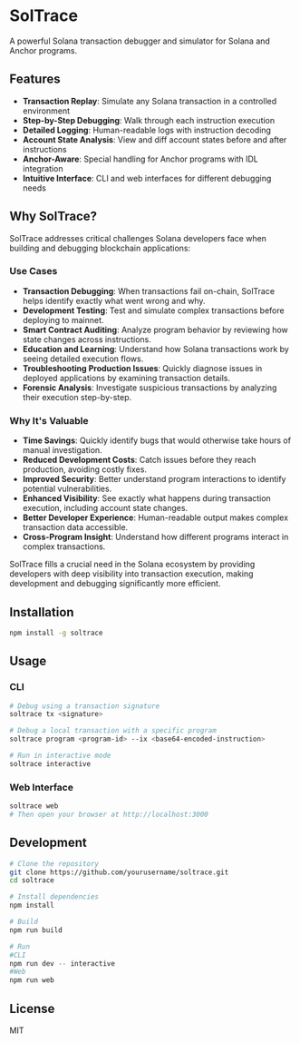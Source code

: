 # SolTrace

A powerful Solana transaction debugger and simulator for Solana and Anchor programs.

## Features

- **Transaction Replay**: Simulate any Solana transaction in a controlled environment
- **Step-by-Step Debugging**: Walk through each instruction execution
- **Detailed Logging**: Human-readable logs with instruction decoding
- **Account State Analysis**: View and diff account states before and after instructions
- **Anchor-Aware**: Special handling for Anchor programs with IDL integration
- **Intuitive Interface**: CLI and web interfaces for different debugging needs

## Why SolTrace?

SolTrace addresses critical challenges Solana developers face when building and debugging blockchain applications:

### Use Cases

- **Transaction Debugging**: When transactions fail on-chain, SolTrace helps identify exactly what went wrong and why.
- **Development Testing**: Test and simulate complex transactions before deploying to mainnet.
- **Smart Contract Auditing**: Analyze program behavior by reviewing how state changes across instructions.
- **Education and Learning**: Understand how Solana transactions work by seeing detailed execution flows.
- **Troubleshooting Production Issues**: Quickly diagnose issues in deployed applications by examining transaction details.
- **Forensic Analysis**: Investigate suspicious transactions by analyzing their execution step-by-step.

### Why It's Valuable

- **Time Savings**: Quickly identify bugs that would otherwise take hours of manual investigation.
- **Reduced Development Costs**: Catch issues before they reach production, avoiding costly fixes.
- **Improved Security**: Better understand program interactions to identify potential vulnerabilities.
- **Enhanced Visibility**: See exactly what happens during transaction execution, including account state changes.
- **Better Developer Experience**: Human-readable output makes complex transaction data accessible.
- **Cross-Program Insight**: Understand how different programs interact in complex transactions.

SolTrace fills a crucial need in the Solana ecosystem by providing developers with deep visibility into transaction execution, making development and debugging significantly more efficient.

## Installation

```bash
npm install -g soltrace
```

## Usage

### CLI

```bash
# Debug using a transaction signature
soltrace tx <signature>

# Debug a local transaction with a specific program
soltrace program <program-id> --ix <base64-encoded-instruction>

# Run in interactive mode
soltrace interactive
```

### Web Interface

```bash
soltrace web
# Then open your browser at http://localhost:3000
```

## Development

```bash
# Clone the repository
git clone https://github.com/yourusername/soltrace.git
cd soltrace

# Install dependencies
npm install

# Build
npm run build

# Run
#CLI
npm run dev -- interactive
#Web
npm run web
```

## License

MIT
